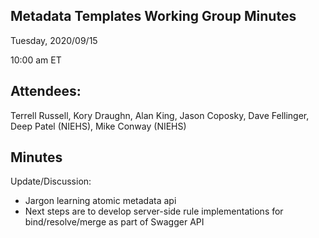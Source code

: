 ## Metadata Templates Working Group Minutes

Tuesday, 2020/09/15

10:00 am ET

## Attendees:

Terrell Russell, Kory Draughn, Alan King, Jason Coposky, Dave Fellinger, Deep Patel (NIEHS), Mike Conway (NIEHS)

## Minutes

Update/Discussion:

   - Jargon learning atomic metadata api
   - Next steps are to develop server-side rule implementations for bind/resolve/merge as part of Swagger API

